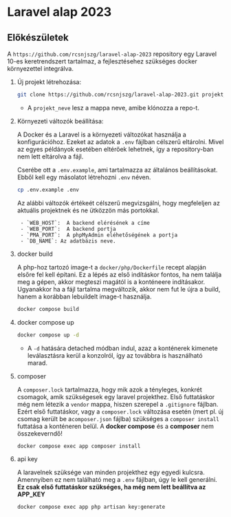# Laravel alap 2023

## Előkészületek

A `https://github.com/rcsnjszg/laravel-alap-2023` repository egy Laravel 10-es keretrendszert tartalmaz, a fejlesztésehez szükséges docker környezettel integrálva.


1. Új projekt létrehozása:

    ```bash
    git clone https://github.com/rcsnjszg/laravel-alap-2023.git projekt_neve
    ```

    - A `projekt_neve` lesz a mappa neve, amibe klónozza a repo-t.

2. Környezeti változók beállítása:

    A Docker és a Laravel is a környezeti változókat használja a konfigurációhoz.
    Ezeket az adatok a `.env` fájlban célszerű eltárolni.
    Mivel az egyes példányok esetében eltérőek lehetnek, így a repository-ban nem lett eltárolva a fájl.

    Cserébe ott a `.env.example`, ami tartalmazza az általános beállításokat. Ebből kell egy másolatot létrehozni `.env` néven.

    ```bash
    cp .env.example .env
    ```

    Az alábbi változók értékeét célszerű megvizsgálni, hogy megfeleljen az aktuális projektnek és ne ütközzön más portokkal.

        - `WEB_HOST`:  A backend elérésének a címe
        - `WEB_PORT`:  A backend portja
        - `PMA_PORT`:  A phpMyAdmin eléhetőségének a portja
        - `DB_NAME`: Az adatbázis neve.

3. docker build

    A php-hoz tartozó image-t a `docker/php/Dockerfile` recept alapján elsőre fel kell építani. Ez a lépés az első indításkor fontos, ha nem találja meg a gépen, akkor megteszi magától is a konténeere indításakor. Ugyanakkor ha a fájl tartalma megváltozik, akkor nem fut le újra a build, hanem a korábban lebuildelt image-t használja.

    ```bash
    docker compose build
    ```

4. docker compose up

    ```bash
    docker compose up -d
    ```

    - A `-d` hatására detached módban indul, azaz a konténerek kimenete leválasztásra kerül a konzolról, így az továbbra is használható marad.

5.  composer

    A `composer.lock` tartalmazza, hogy mik azok a tényleges, konkrét csomagok, amik szükségesek egy laravel projekthez.
    Első futtatáskor még nem létezik a `vendor` mappa, hiszen szerepel a `.gitignore` fájlban. Ezért első futtatáskor, vagy
    a `composer.lock` változása esetén (mert pl. új csomag került be a`composer.json` fájlba) szükséges a `composer install` futtatása a konténeren belül. A **docker compose** és a **composer** nem összekeverndő!

    ```bash
    docker compose exec app composer install
    ```

6. api key

    A laravelnek szüksége van minden projekthez egy egyedi kulcsra. Amennyiben ez nem található meg a `.env` fájlban, úgy le kell generálni. **Ez csak első futtatáskor szükséges, ha még nem lett beállítva az APP_KEY**

    ```bash
    docker compose exec app php artisan key:generate
    ```